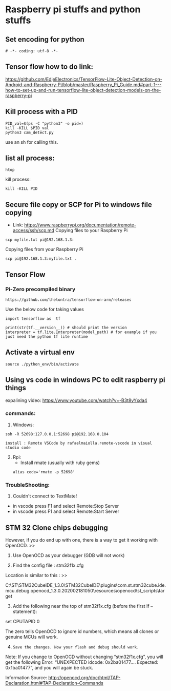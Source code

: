 # Raspberry pi stuffs and python stuffs
## Set encoding for python
```
# -*- coding: utf-8 -*-
```

## Tensor flow how to do link:
https://github.com/EdjeElectronics/TensorFlow-Lite-Object-Detection-on-Android-and-Raspberry-Pi/blob/master/Raspberry_Pi_Guide.md#part-1---how-to-set-up-and-run-tensorflow-lite-object-detection-models-on-the-raspberry-pi

## Kill process with a PID
```
PID_val=$(ps -C "python3" -o pid=)
kill -KILL $PID_val
python3 cam_detect.py
```
use an sh for calling this.

## list all process:
```
htop
```
kill process:
```
kill -KILL PID
```

## Secure file copy or SCP for Pi to windows file copying
- Link: https://www.raspberrypi.org/documentation/remote-access/ssh/scp.md
Copying files to your Raspberry Pi
```
scp myfile.txt pi@192.168.1.3:
```
Copying files from your Raspberry Pi
```
scp pi@192.168.1.3:myfile.txt .
```
## Tensor Flow
### Pi-Zero precompiled binary 
```
https://github.com/lhelontra/tensorflow-on-arm/releases
```
Use the below code for taking values
```
import tensorflow as  tf

print(str(tf.__version__)) # should print the version
interpreter = tf.lite.Interpreter(model_path) # for example if you just need the python tf lite runtime 
```
## Activate a virtual env
```
source ./python_env/bin/activate
```

## Using vs code in windows PC to edit raspberry pi things
expalining video: https://www.youtube.com/watch?v=-B3t8yYxda4

### commands:
1. Windows:
 ```
 ssh -R 52698:127.0.0.1:52698 pi@192.168.0.104
 ```
 ```
 install : Remote VSCode by rafaelmaiolla.remote-vscode in visual studio code
 ```
2. Rpi:
   - Install rmate (usually with ruby gems) 
   ```
   alias code='rmate -p 52698'
   ```
### TroubleShooting:
1. Couldn't connect to TextMate! 
 - in vscode press F1 and select Remote:Stop Server
 - in vscode press F1 and select Remote:Start Server


## STM 32 Clone chips debugging
However, if you do end up with one, there is a way to get it working with OpenOCD. >>

1.   Use OpenOCD as your debugger (GDB will not work)

2.   Find the config file : stm32f1x.cfg

Location is similar to this : >>

C:\ST\STM32CubeIDE_1.3.0\STM32CubeIDE\plugins\com.st.stm32cube.ide.mcu.debug.openocd_1.3.0.202002181050\resources\openocd\st_scripts\target

3.   Add the following near the top of stm32f1x.cfg (before the first If – statement):

set CPUTAPID 0

The zero tells OpenOCD to ignore id numbers, which means all clones or genuine MCUs will work.

4.     Save the changes. Now your flash and debug should work. 

 

Note: If you change to OpenOCD without changing “stm32f1x.cfg”, you will get the following Error: “UNEXPECTED idcode: 0x2ba01477…. Expected: 0x1ba01477”, and you will again be stuck.

Information Source: http://openocd.org/doc/html/TAP-Declaration.html#TAP-Declaration-Commands

